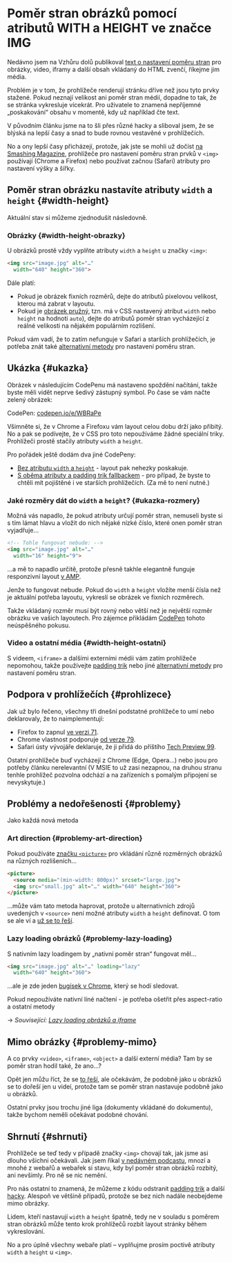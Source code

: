 # Poměr stran obrázků pomocí atributů WITH a HEIGHT ve značce IMG

Nedávno jsem na Vzhůru dolů publikoval [text o nastavení poměru stran](css-pomer-stran.md) pro obrázky, video, iframy a další obsah vkládaný do HTML zvenčí, říkejme jim média.

Problém je v tom, že prohlížeče renderují stránku dříve než jsou tyto prvky stažené. Pokud neznají velikost ani poměr stran médií, dopadne to tak, že se stránka vykresluje vícekrát. Pro uživatele to znamená nepříjemné „poskakování“ obsahu v momentě, kdy už například čte text.

<!-- TODO video, obrázek…? -->

V původním článku jsme na to šli přes různé hacky a sliboval jsem, že se blýská na lepší časy a snad to bude rovnou vestavěné v prohlížečích.

No a ony lepší časy přicházejí, protože, jak jste se mohli už dočíst [na Smashing Magazine](https://www.smashingmagazine.com/2020/03/setting-height-width-images-important-again/), prohlížeče pro nastavení poměru stran prvků v `<img>` používají (Chrome a Firefox) nebo používat začnou (Safari) atributy pro nastavení výšky a šířky.

## Poměr stran obrázku nastavíte atributy `width` a `height` {#width-height}

Aktuální stav si můžeme zjednodušit následovně.

### Obrázky {#width-height-obrazky}

U obrázků prostě vždy vyplňte atributy `width` a `height` u značky `<img>`:

```html
<img src="image.jpg" alt="…"
  width="640" height="360">
```

Dále platí:

* Pokud je obrázek fixních rozměrů, dejte do atributů pixelovou velikost, kterou má zabrat v layoutu.
* Pokud je [obrázek pružný](pruzna-media.md), tzn. má v CSS nastavený atribut `width` nebo `height` na hodnoti `auto`), dejte do atributů poměr stran vycházející z reálné velikosti na nějakém populárním rozlišení.

Pokud vám vadí, že to zatím nefunguje v Safari a starších prohlížečích, je potřeba znát také [alternativní metody](css-pomer-stran.md) pro nastavení poměru stran.

## Ukázka {#ukazka}

Obrázek v následujícím CodePenu má nastaveno spoždění načítání, takže byste měli vidět neprve šedivý zástupný symbol. Po čase se vám načte zelený obrázek:

CodePen: [codepen.io/e/WBRaPe](https://codepen.io/machal/pen/WBRaPe?editors=1100)

Všimněte si, že v Chrome a Firefoxu vám layout celou dobu drží jako přibitý. No a pak se podívejte, že v CSS pro toto nepoužíváme žádné speciální triky. Prohlížeči prostě stačily atributy `width` a `height`.

Pro pořádek ještě dodám dva jiné CodePeny:

* [Bez atributu `width` a `height`](https://codepen.io/machal/pen/KKdNBew?editors=1100) - layout pak nehezky poskakuje.
* [S oběma atributy a padding trik fallbackem](https://codepen.io/machal/pen/MWabBBK?editors=1100) - pro případ, že byste to chtěli mít pojištěné i ve starších prohlížečích. (Za mě to není nutné.)

### Jaké rozměry dát do `width` a `height`? {#ukazka-rozmery}

Možná vás napadlo, že pokud atributy určují poměr stran, nemuseli byste si s tím lámat hlavu a vložit do nich nějaké nízké číslo, které onen poměr stran vyjadřuje…

```html
<!-- Tohle fungovat nebude: -->
<img src="image.jpg" alt="…"
  width="16" height="9">
```

…a mě to napadlo určitě, protože přesně takhle elegantně funguje responzivní layout [v AMP](amp.md).

Jenže to fungovat nebude. Pokud do `width` a `height` vložíte menší čísla než je aktuální potřeba layoutu, vykreslí se obrázek ve fixních rozměrech.

Takže vkládaný rozměr musí být rovný nebo větší než je největší rozměr obrázku ve vašich layoutech. Pro zájemce přikládám [CodePen](https://codepen.io/machal/pen/jObBbKR?editors=1100) tohoto neúspěšného pokusu.

### Video a ostatní média {#width-height-ostatni}

S videem, `<iframe>` a dalšími externími médii vám zatím prohlížeče nepomohou, takže používejte [padding trik](padding-trik.md) nebo jiné [alternativní metody](css-pomer-stran.md) pro nastavení poměru stran.

## Podpora v prohlížečích {#prohlizece}

Jak už bylo řečeno, všechny tři dnešní podstatné prohlížeče to umí nebo deklarovaly, že to naimplementují:

* Firefox to zapnul [ve verzi 71](https://bugzilla.mozilla.org/show_bug.cgi?id=1547231).
* Chrome vlastnost podporuje [od verze 79](https://chromestatus.com/feature/5695266130755584).
* Safari ústy vývojáře deklaruje, že ji přidá do příštího [Tech Preview 99](https://twitter.com/smfr/status/1220051332767174656?s=20).

Ostatní prohlížeče buď vycházejí z Chrome (Edge, Opera…) nebo jsou pro potřeby článku nerelevantní (V MSIE to už zasi nezapnou, na druhou stranu tenhle prohlížeč pozvolna odchází a na zařízeních s pomalým připojení se nevyskytuje.)

## Problémy a nedořešenosti {#problemy}

Jako každá nová metoda

### Art direction {#problemy-art-direction}

Pokud používáte [značku `<picture>`](picture.md) pro vkládání různě rozměrných obrázků na různých rozlišeních…

```html
<picture>
  <source media="(min-width: 800px)" srcset="large.jpg">
  <img src="small.jpg" alt="…" width="640" height="360">
</picture>
```

…může vám tato metoda haprovat, protože u alternativních zdrojů uvedených v `<source>` není možné atributy `width` a `height` definovat. O tom se ale ví a [už se to řeší](https://github.com/whatwg/html/issues/4968).

### Lazy loading obrázků {#problemy-lazy-loading}

S nativním lazy loadingem by „nativní poměr stran“ fungovat měl…

```html
<img src="image.jpg" alt="…" loading="lazy"
  width="640" height="360">
```

…ale je zde jeden [bugísek v Chrome](https://bugs.chromium.org/p/chromium/issues/detail?id=1045745), který se hodí sledovat.

Pokud nepoužíváte nativní líné načtení - je potřeba ošetřit přes aspect-ratio a ostatní metody

→ *Související: [Lazy loading obrázků a iframe](lazy-loading.md)*

## Mimo obrázky {#problemy-mimo}

A co prvky `<video>`, `<iframe>`, `<object>` a další externí média? Tam by se poměr stran hodil také, že ano…?

Opět jen můžu říct, že se [to řeší](https://github.com/whatwg/html/issues/4961), ale očekávám, že podobně jako u obrázků se to dořeší jen u videí, protože tam se poměr stran nastavuje podobně jako u obrázků.

Ostatní prvky jsou trochu jiné liga (dokumenty vkládané do dokumentu), takže bychom neměli očekávat podobné chování.

## Shrnutí {#shrnuti}

Prohlížeče se teď tedy v případě značky `<img>` chovají tak, jak jsme asi dlouho všichni očekávali. Jak jsem říkal [v nedávném podcastu](https://www.vzhurudolu.cz/podcast/165-podcast-na-dalku), mnozí a mnohé z webařů a webařek si stavu, kdy byl poměr stran obrázků rozbitý, ani nevšimly. Pro ně se nic nemění.

Pro nás ostatní to znamená, že můžeme z kódu odstranit [padding trik](padding-trik.md) a další [hacky](css-pomer-stran.md). Alespoň ve většině případů, protože se bez nich nadále neobejdeme mimo obrázky.

Lidem, kteří nastavují `width` a `height` špatně, tedy ne v souladu s poměrem stran obrázků může tento krok prohlížečů rozbít layout stránky během vykreslování.

No a pro úplně všechny webaře platí – vyplňujme prosím poctivě atributy `width` a `height` u `<img>`.
